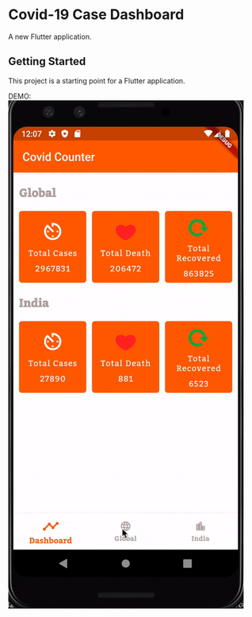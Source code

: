 # Covid-19 Case Dashboard

A new Flutter application.

## Getting Started

This project is a starting point for a Flutter application.

DEMO: 
![Covid Counter](https://github.com/harendrabisht/covid-counter/blob/master/Covid%20counter.gif
)
